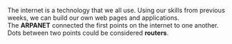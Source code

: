 The internet is a technology that we all use.
Using our skills from previous weeks, we can build our own web pages and applications.
The __ARPANET__ connected the first points on the internet to one another. Dots between two points could be considered __routers__.